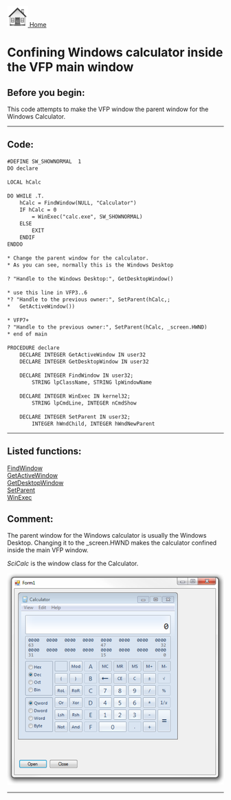 [<img src="../images/home.png"> Home ](https://github.com/VFPX/Win32API)  

# Confining Windows calculator inside the VFP main window

## Before you begin:
This code attempts to make the VFP window the parent window for the Windows Calculator.  
  
***  


## Code:
```foxpro  
#DEFINE SW_SHOWNORMAL  1
DO declare

LOCAL hCalc

DO WHILE .T.
	hCalc = FindWindow(NULL, "Calculator")
	IF hCalc = 0
		= WinExec("calc.exe", SW_SHOWNORMAL)
	ELSE
		EXIT
	ENDIF
ENDDO

* Change the parent window for the calculator.
* As you can see, normally this is the Windows Desktop

? "Handle to the Windows Desktop:", GetDesktopWindow()

* use this line in VFP3..6
*? "Handle to the previous owner:", SetParent(hCalc,;
*	GetActiveWindow())

* VFP7+
? "Handle to the previous owner:", SetParent(hCalc, _screen.HWND)
* end of main

PROCEDURE declare
	DECLARE INTEGER GetActiveWindow IN user32
	DECLARE INTEGER GetDesktopWindow IN user32

	DECLARE INTEGER FindWindow IN user32;
		STRING lpClassName, STRING lpWindowName

	DECLARE INTEGER WinExec IN kernel32;
		STRING lpCmdLine, INTEGER nCmdShow

	DECLARE INTEGER SetParent IN user32;
		INTEGER hWndChild, INTEGER hWndNewParent  
```  
***  


## Listed functions:
[FindWindow](../libraries/user32/FindWindow.md)  
[GetActiveWindow](../libraries/user32/GetActiveWindow.md)  
[GetDesktopWindow](../libraries/user32/GetDesktopWindow.md)  
[SetParent](../libraries/user32/SetParent.md)  
[WinExec](../libraries/kernel32/WinExec.md)  

## Comment:
The parent window for the Windows calculator is usually the Windows Desktop. Changing it to the _screen.HWND makes the calculator confined inside the main VFP window.   
  
*SciCalc* is the window class for the Calculator.  
  
![](../images/winformcalc.png)

***  

